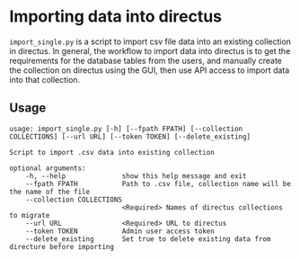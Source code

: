 # Importing data into directus

`import_single.py` is a script to import csv file data into an existing collection in directus. In general, the workflow to import data into directus is to get the requirements for the database tables from the users, and manually create the collection on directus using the GUI, then use API access to import data into that collection.

## Usage
```
usage: import_single.py [-h] [--fpath FPATH] [--collection COLLECTIONS] [--url URL] [--token TOKEN] [--delete_existing]

Script to import .csv data into existing collection

optional arguments:
    -h, --help              show this help message and exit
    --fpath FPATH           Path to .csv file, collection name will be the name of the file
    --collection COLLECTIONS
                            <Required> Names of directus collections to migrate
    --url URL               <Required> URL to directus
    --token TOKEN           Admin user access token
    --delete_existing       Set true to delete existing data from directure before importing
```